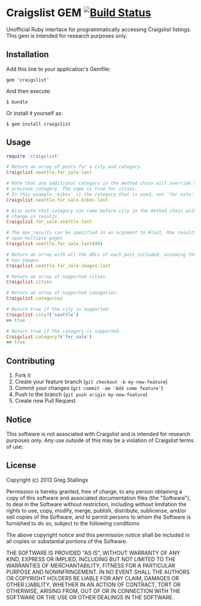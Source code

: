 # Craigslist GEM [![Build Status](https://secure.travis-ci.org/gregstallings/craigslist.png)](http://travis-ci.org/gregstallings/craigslist)

Unofficial Ruby interface for programmatically accessing Craigslist listings. This gem is intended for research purposes only.

## Installation

Add this line to your application's Gemfile:

    gem 'craigslist'

And then execute:

    $ bundle

Or install it yourself as:

    $ gem install craigslist

## Usage

```ruby
require 'craigslist'

# Return an array of posts for a city and category.
Craigslist.seattle.for_sale.last

# Note that any additional category in the method chain will override any
# previous category. The same is true for cities.
# In this example 'bikes' is the category that is used, not 'for sale'.
Craigslist.seattle.for_sale.bikes.last

# Also note that category can come before city in the method chain with no
# change in results.
Craigslist.for_sale.seattle.last

# The max_results can be specified in an argument to #last. Max results can
# span multiple pages
Craigslist.seattle.for_sale.last(40)

# Return an array with all the URLs of each post included, assuming the post
# has images.
Craigslist.seattle.for_sale.images.last

# Return an array of supported cities.
Craigslist.cities

# Return an array of supported categories.
Craigslist.categories

# Return true if the city is supported.
Craigslist.city?('seattle')
=> true

# Return true if the category is supported.
Craigslist.category?('for_sale')
=> true
```

## Contributing

1. Fork it
2. Create your feature branch (`git checkout -b my-new-feature`)
3. Commit your changes (`git commit -am 'Add some feature'`)
4. Push to the branch (`git push origin my-new-feature`)
5. Create new Pull Request

## Notice

This software is not associated with Craigslist and is intended for research purposes only. Any use outside of this may be a violation of Craigslist terms of use.

## License

Copyright (c) 2013 Greg Stallings

Permission is hereby granted, free of charge, to any person obtaining
a copy of this software and associated documentation files (the
"Software"), to deal in the Software without restriction, including
without limitation the rights to use, copy, modify, merge, publish,
distribute, sublicense, and/or sell copies of the Software, and to
permit persons to whom the Software is furnished to do so, subject to
the following conditions:

The above copyright notice and this permission notice shall be
included in all copies or substantial portions of the Software.

THE SOFTWARE IS PROVIDED "AS IS", WITHOUT WARRANTY OF ANY KIND,
EXPRESS OR IMPLIED, INCLUDING BUT NOT LIMITED TO THE WARRANTIES OF
MERCHANTABILITY, FITNESS FOR A PARTICULAR PURPOSE AND
NONINFRINGEMENT. IN NO EVENT SHALL THE AUTHORS OR COPYRIGHT HOLDERS BE
LIABLE FOR ANY CLAIM, DAMAGES OR OTHER LIABILITY, WHETHER IN AN ACTION
OF CONTRACT, TORT OR OTHERWISE, ARISING FROM, OUT OF OR IN CONNECTION
WITH THE SOFTWARE OR THE USE OR OTHER DEALINGS IN THE SOFTWARE.
